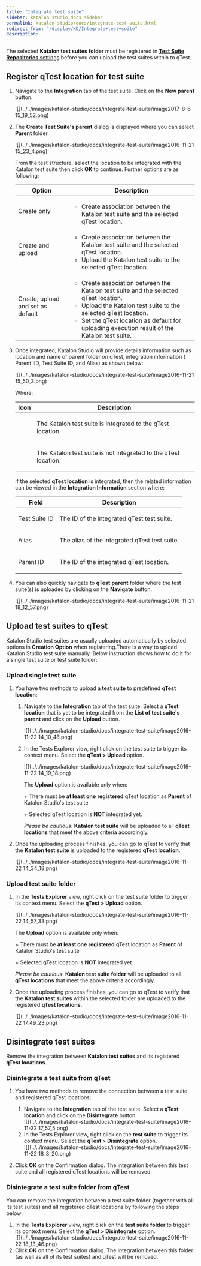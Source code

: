 ```yaml
---
title: "Integrate test suite" 
sidebar: katalon_studio_docs_sidebar
permalink: katalon-studio/docs/integrate-test-suite.html 
redirect_from: "/display/KD/Integrate+test+suite" 
description: 
---
```

The selected **Katalon test suites folder** must be registered in [**Test Suite Repositories** settings](https://docs.katalon.com/display/KD/qTest+Integration) before you can upload the test suites within to qTest.

Register qTest location for test suite
--------------------------------------

1.  Navigate to the **Integration** tab of the test suite. Click on the **New parent** button.  
      
    ![](../../images/katalon-studio/docs/integrate-test-suite/image2017-8-6 15_19_52.png)  
      
    
2.  The **Create Test Suite's parent** dialog is displayed where you can select **Parent** folder.
    
      
    ![](../../images/katalon-studio/docs/integrate-test-suite/image2016-11-21 15_23_4.png)
    
      
    From the test structure, select the location to be integrated with the Katalon test suite then click **OK** to continue. Further options are as following:
    
    <table><thead><tr><th>Option</th><th>Description</th></tr></thead><tbody><tr><td><p>Create only</p></td><td><ul><li>Create association between the Katalon test suite and the selected qTest location.</li></ul></td></tr><tr><td><p>Create and upload</p></td><td><ul><li>Create association between the Katalon test suite and the selected qTest location.</li><li>Upload the Katalon test suite to the selected qTest location.</li></ul></td></tr><tr><td><p>Create, upload and set as default</p></td><td><ul><li>Create association between the Katalon test suite and the selected qTest location.</li><li>Upload the Katalon test suite to the selected qTest location.</li><li>Set the qTest location as default for uploading execution result of the Katalon test suite.</li></ul></td></tr></tbody></table>
    
3.  Once integrated, Katalon Studio will provide details information such as location and name of parent folder on qTest, integration information ( Parent IID, Test Suite ID, and Alias) as shown below:
    
      
    ![](../../images/katalon-studio/docs/integrate-test-suite/image2016-11-21 15_50_3.png)
    
    Where:
    
    <table><thead><tr><th>Icon</th><th>Description</th></tr></thead><tbody><tr><td><div><span><span><img></span></span></div></td><td><p>The Katalon test suite is integrated to the qTest location.</p></td></tr><tr><td><div><span><span><img></span></span></div></td><td><p>The Katalon test suite is not integrated to the qTest location.</p></td></tr></tbody></table>
    
    If the selected **qTest location** is integrated, then the related information can be viewed in the **Integration Information** section where:
    
    <table><thead><tr><th>Field</th><th>Description</th></tr></thead><tbody><tr><td><p>Test Suite ID</p></td><td><p>The ID of the integrated qTest test suite.</p></td></tr><tr><td><p>Alias</p></td><td><p>The alias of the integrated qTest test suite.</p></td></tr><tr><td><p>Parent ID</p></td><td><p>The ID of the integrated qTest location.</p></td></tr></tbody></table>
    
4.  You can also quickly navigate to **qTest** **parent** folder where the test suite(s) is uploaded by clicking on the **Navigate** button.  
      
    ![](../../images/katalon-studio/docs/integrate-test-suite/image2016-11-21 18_12_57.png)

Upload test suites to qTest
---------------------------

Katalon Studio test suites are usually uploaded automatically by selected options in **Creation Option** when registering.There is a way to upload Katalon Studio test suite manually. Below instruction shows how to do it for a single test suite or test suite folder:

### Upload single test suite

1.  You have two methods to upload a **test suite** to predefined **qTest location**:  
      
    1.  Navigate to the **Integration** tab of the test suite. Select a **qTest location** that is yet to be integrated from the **List of test suite's parent** and click on the **Upload** button.  
          
        ![](../../images/katalon-studio/docs/integrate-test-suite/image2016-11-22 14_10_48.png)  
          
        
    2.  In the Tests Explorer view, right click on the test suite to trigger its context menu. Select the **qTest > Upload** option.
        
        ![](../../images/katalon-studio/docs/integrate-test-suite/image2016-11-22 14_19_18.png)
        
        The **Upload** option is available only when:
        
        \+ There must be **at least one** **registered** qTest location as **Parent** of Katalon Studio's test suite
        
        \+ Selected qTest location is **NOT** integrated yet.
        
        _Please be cautious_: **Katalon test suite** will be uploaded to all **qTest locations** that meet the above criteria accordingly.
        
2.  Once the uploading process finishes, you can go to qTest to verify that the **Katalon test suite** is uploaded to the registered **qTest location**.  
      
    ![](../../images/katalon-studio/docs/integrate-test-suite/image2016-11-22 14_34_18.png)

### Upload test suite folder

1.  In the **Tests Explorer** view, right click on the test suite folder to trigger its context menu. Select the **qTest > Upload** option.
    
    ![](../../images/katalon-studio/docs/integrate-test-suite/image2016-11-22 14_57_33.png)
    
    The **Upload** option is available only when:
    
    \+ There must be **at least one** **registered** qTest location as **Parent** of Katalon Studio's test suite
    
    \+ Selected qTest location is **NOT** integrated yet.
    
    _Please be cautious_: **Katalon test suite folder** will be uploaded to all **qTest locations** that meet the above criteria accordingly.
    
2.  Once the uploading process finishes, you can go to qTest to verify that the **Katalon test suites** within the selected folder are uploaded to the registered **qTest locations**.  
      
    ![](../../images/katalon-studio/docs/integrate-test-suite/image2016-11-22 17_49_23.png)

Disintegrate test suites
------------------------

Remove the integration between **Katalon test suites** and its registered **qTest locations**.

### Disintegrate a test suite from qTest

1.  You have two methods to remove the connection between a test suite and registered qTest locations:
    1.  Navigate to the **Integration** tab of the test suite. Select a **qTest location** and click on the **Disintegrate** button.  
        ![](../../images/katalon-studio/docs/integrate-test-suite/image2016-11-22 17_57_5.png)
    2.  In the Tests Explorer view, right click on the **test suite** to trigger its context menu. Select the **qTest > Disintegrate** option.  
        ![](../../images/katalon-studio/docs/integrate-test-suite/image2016-11-22 18_3_20.png)  
          
        
2.  Click **OK** on the Confirmation dialog. The integration between this test suite and all registered qTest locations will be removed.

### Disintegrate a test suite folder from qTest

You can remove the integration between a test suite folder (together with all its test suites) and all registered qTest locations by following the steps below:

1.  In the **Tests Explorer** view, right click on the **test suite folder** to trigger its context menu. Select the **qTest > Disintegrate** option.  
    ![](../../images/katalon-studio/docs/integrate-test-suite/image2016-11-22 18_13_46.png)
2.  Click **OK** on the Confirmation dialog. The integration between this folder (as well as all of its test suites) and qTest will be removed.
